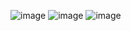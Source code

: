 ![image](https://github.com/user-attachments/assets/6fb3a0d4-5c97-4939-9be7-2af42817656f)
![image](https://github.com/user-attachments/assets/852fe2c7-211a-4e36-912d-ae67c7806533)
![image](https://github.com/user-attachments/assets/e55ccb8a-1a06-48dd-ab95-eb7541138546)
